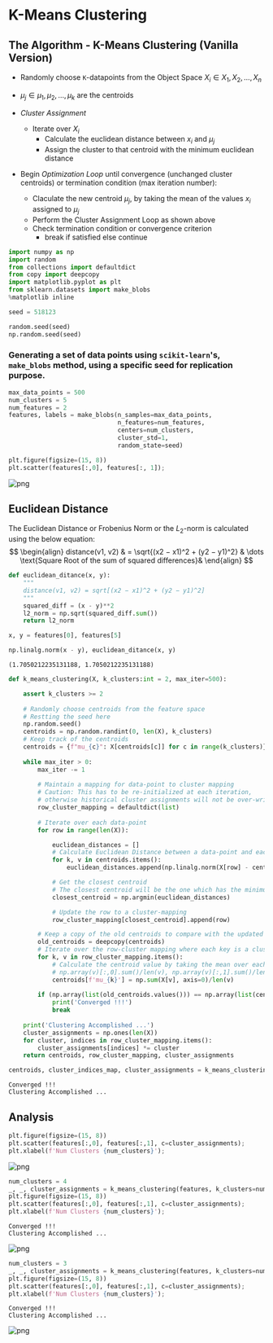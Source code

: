 # K-Means Clustering

## The Algorithm - K-Means Clustering (Vanilla Version)


- Randomly choose `K`-datapoints from the Object Space $X_i \in {X_1, X_2, \dots, X_n}$
- $\mu_j \in {\mu_1, \mu_2, \dots, \mu_k}$ are the centroids
- *Cluster Assignment*
    - Iterate over $X_i$
        - Calculate the euclidean distance between $x_i$ and $\mu_j$
        - Assign the cluster to that centroid with the minimum euclidean distance
    
- Begin *Optimization Loop* until convergence (unchanged cluster centroids) or termination condition (max iteration number):
    - Claculate the new centroid $\mu_j$,  by taking the mean of the values $x_i$ assigned to $\mu_j$
    - Perform the Cluster Assignment Loop as shown above
    - Check termination condition or convergence criterion
        - break if satisfied else continue


```python
import numpy as np
import random
from collections import defaultdict
from copy import deepcopy
import matplotlib.pyplot as plt
from sklearn.datasets import make_blobs
%matplotlib inline

seed = 518123

random.seed(seed)
np.random.seed(seed)
```

### Generating a set of data points using `scikit-learn`'s, `make_blobs` method, using a specific seed for replication purpose.


```python
max_data_points = 500
num_clusters = 5
num_features = 2
features, labels = make_blobs(n_samples=max_data_points,
                              n_features=num_features,
                              centers=num_clusters,
                              cluster_std=1,
                              random_state=seed)
```


```python
plt.figure(figsize=(15, 8))
plt.scatter(features[:,0], features[:, 1]);
```


    
![png](img/output_5_0.png)
    


## Euclidean Distance
The Euclidean Distance or Frobenius Norm or the $L_2$-norm is calculated using the below equation:
$$
\begin{align}
distance(v1, v2) & = \sqrt{(x2 − x1)^2 + (y2 − y1)^2} & \dots \text{Square Root of the sum of squared differences}&
\end{align}
$$


```python
def euclidean_ditance(x, y):
    """
    distance(v1, v2) = sqrt[(x2 − x1)^2 + (y2 − y1)^2]
    """
    squared_diff = (x - y)**2
    l2_norm = np.sqrt(squared_diff.sum())
    return l2_norm
```


```python
x, y = features[0], features[5]

np.linalg.norm(x - y), euclidean_ditance(x, y)
```




    (1.7050212235131188, 1.7050212235131188)




```python
def k_means_clustering(X, k_clusters:int = 2, max_iter=500):

    assert k_clusters >= 2
    
    # Randomly choose centroids from the feature space
    # Restting the seed here
    np.random.seed()
    centroids = np.random.randint(0, len(X), k_clusters)
    # Keep track of the centroids
    centroids = {f"mu_{c}": X[centroids[c]] for c in range(k_clusters)}
        
    while max_iter > 0:
        max_iter -= 1
        
        # Maintain a mapping for data-point to cluster mapping
        # Caution: This has to be re-initialized at each iteration,
        # otherwise historical cluster assignments will not be over-written
        row_cluster_mapping = defaultdict(list)
        
        # Iterate over each data-point
        for row in range(len(X)):

            euclidean_distances = []
            # Calculate Euclidean Distance between a data-point and each centroids
            for k, v in centroids.items():
                euclidean_distances.append(np.linalg.norm(X[row] - centroids[k]))

            # Get the closest centroid
            # The closest centroid will be the one which has the minimum Euclidean Distance
            closest_centroid = np.argmin(euclidean_distances)

            # Update the row to a cluster-mapping
            row_cluster_mapping[closest_centroid].append(row)

        # Keep a copy of the old centroids to compare with the updated centroids
        old_centroids = deepcopy(centroids)
        # Iterate over the row-cluster mapping where each key is a cluster id
        for k, v in row_cluster_mapping.items():
            # Calculate the centroid value by taking the mean over each cluster points
            # np.array(v)[:,0].sum()/len(v), np.array(v)[:,1].sum()/len(v) ==> np.mean(v, axis=0)
            centroids[f'mu_{k}'] = np.sum(X[v], axis=0)/len(v)
        
        if (np.array(list(old_centroids.values())) == np.array(list(centroids.values()))).all():
            print('Converged !!!')
            break
        
    print('Clustering Accomplished ...')
    cluster_assignments = np.ones(len(X))
    for cluster, indices in row_cluster_mapping.items():
        cluster_assignments[indices] *= cluster
    return centroids, row_cluster_mapping, cluster_assignments
```


```python
centroids, cluster_indices_map, cluster_assignments = k_means_clustering(features, k_clusters=num_clusters)
```

    Converged !!!
    Clustering Accomplished ...


## Analysis


```python
plt.figure(figsize=(15, 8))
plt.scatter(features[:,0], features[:,1], c=cluster_assignments);
plt.xlabel(f'Num Clusters {num_clusters}');
```


    
![png](img/output_12_0.png)
    



```python
num_clusters = 4
_, _, cluster_assignments = k_means_clustering(features, k_clusters=num_clusters)
plt.figure(figsize=(15, 8))
plt.scatter(features[:,0], features[:,1], c=cluster_assignments);
plt.xlabel(f'Num Clusters {num_clusters}');
```

    Converged !!!
    Clustering Accomplished ...



    
![png](img/output_13_1.png)
    



```python
num_clusters = 3
_, _, cluster_assignments = k_means_clustering(features, k_clusters=num_clusters)
plt.figure(figsize=(15, 8))
plt.scatter(features[:,0], features[:,1], c=cluster_assignments);
plt.xlabel(f'Num Clusters {num_clusters}');
```

    Converged !!!
    Clustering Accomplished ...



    
![png](img/output_14_1.png)
    

